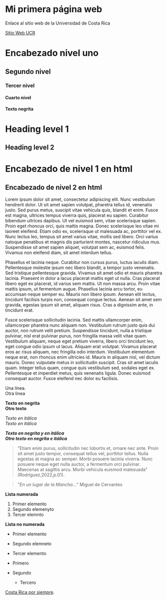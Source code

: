 # Mi primera página web 

Enlace al sitio web de la Universidad de Costa Rica

[Sitio Web UCR](https://www.ucr.ac.cr/)

# Encabezado nivel uno

## Segundo nivel 

### Tercer nivel

#### Cuarto nivel


**Texto negrita**

Heading level 1
===============

Heading level 2
---------------

<h1>Encabezado de nivel 1 en html </h1>
<h2>Encabezado de nivel 2 en html </h2>

Lorem ipsum dolor sit amet, consectetur adipiscing elit. Nunc vestibulum hendrerit dolor. Ut sit amet sapien volutpat, pharetra tellus id, venenatis justo. Sed purus metus, suscipit vitae vehicula quis, blandit et enim. Fusce est magna, ultrices tempus viverra quis, placerat eu sapien. Curabitur bibendum ultrices dapibus. Ut vel euismod sem, vitae scelerisque sapien. Proin eget rhoncus orci, quis mattis magna. Donec scelerisque leo vitae mi laoreet eleifend. Etiam odio ex, scelerisque ut malesuada ac, porttitor vel ex. Nunc lectus leo, tempus sit amet varius vitae, mollis sed libero. Orci varius natoque penatibus et magnis dis parturient montes, nascetur ridiculus mus. Suspendisse sit amet sapien aliquet, volutpat sem ac, euismod felis. Vivamus non eleifend diam, sit amet interdum tellus.

Phasellus et lacinia neque. Curabitur non cursus purus, luctus iaculis diam. Pellentesque molestie ipsum nec libero blandit, a tempor justo venenatis. Sed tristique pellentesque gravida. Vivamus sit amet odio et mauris pharetra lacinia. Praesent in dolor a lacus placerat mattis eget ut nulla. Cras placerat libero eget ex placerat, id varius sem mattis. Ut non massa arcu. Proin vitae mattis ipsum, ut fermentum augue. Phasellus lacinia arcu tortor, eu accumsan neque semper eu. Mauris non libero ipsum. Aenean elit lectus, tincidunt facilisis turpis non, consequat congue lectus. Aenean sit amet sem gravida, egestas ipsum sit amet, aliquam risus. Cras a dignissim ante, in tincidunt erat.

Fusce scelerisque sollicitudin lacinia. Sed mattis ullamcorper enim, ullamcorper pharetra nunc aliquam non. Vestibulum rutrum justo quis dui auctor, non rutrum velit pretium. Suspendisse tincidunt, nulla a tristique pulvinar, nisl erat pulvinar purus, non fringilla massa velit vitae quam. Vestibulum aliquam, neque eget pretium viverra, libero orci tincidunt leo, eget congue odio ipsum ut lacus. Aliquam erat volutpat. Vivamus placerat eros ac risus aliquam, nec fringilla odio interdum. Vestibulum elementum neque erat, non rhoncus enim ultricies id. Mauris in aliquam nisl, vel dictum mauris. Donec vulputate metus in sollicitudin suscipit. Cras sit amet iaculis quam. Integer tellus quam, congue quis vestibulum sed, sodales eget ex. Pellentesque et imperdiet metus, quis venenatis ligula. Donec euismod consequat auctor. Fusce eleifend nec dolor eu facilisis.

Una línea.  
Otra línea 

**Texto en negrita**  
__Otro texto__

*Texto en itálica*  
_Texto en itálica_

***Texto en negrita y en itálica***  
**_Otro texto en negrita e itálica_**


> "Etiam enim purus, sollicitudin nec lobortis et, ornare nec ante. Proin sit amet justo tempor, consequat tellus vel, porttitor tellus. Nulla egestas at magna ac semper. Morbi posuere lacinia viverra. Nunc posuere neque eget nulla auctor, a fermentum orci pulvinar. Maecenas at sagittis arcu. Morbi vehicula euismod malesuada"(Rodríguez,2022,p.01).

> "*En un lugar de la Mancha...*" Miguel de Cervantes 

**Lista numerada**

1. Primer elemento 
2. Segundo elemenyto 
3. Tercer elemnto 


**Lista no numerada**
- Primer elemento 
- Segundo elemneto 
- Tercer elemento

- Primero
- Segundo
     - Tercero    
    
   
 [Costa Rica por siempre](https://costaricaporsiempre.org/).
